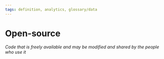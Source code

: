 ```yaml
---
tags: definition, analytics, glossary/data
---
```

#  Open-source
*Code that is freely available and may be modified and shared by the people who use it*